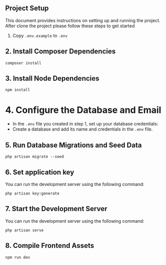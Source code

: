 ## Project Setup

This document provides instructions on setting up and running the project. After clone the project please follow these steps to get started

1. Copy `.env.example` to `.env`

## 2. Install Composer Dependencies
```shell
composer install
```
## 3. Install Node Dependencies
```shell
npm install
```
# 4. Configure the Database and Email

- In the `.env` file you created in step 1, set up your database credentials:
- Create a database and add its name and credentials in the `.env` file.

## 5. Run Database Migrations and Seed Data
```shell
php artisan migrate --seed
```
## 6. Set application key 
You can run the development server using the following command:
```shell
php artisan key:generate
```
## 7. Start the Development Server
You can run the development server using the following command:
```shell
php artisan serve
```
## 8. Compile Frontend Assets
```shell
npm run dev
```
